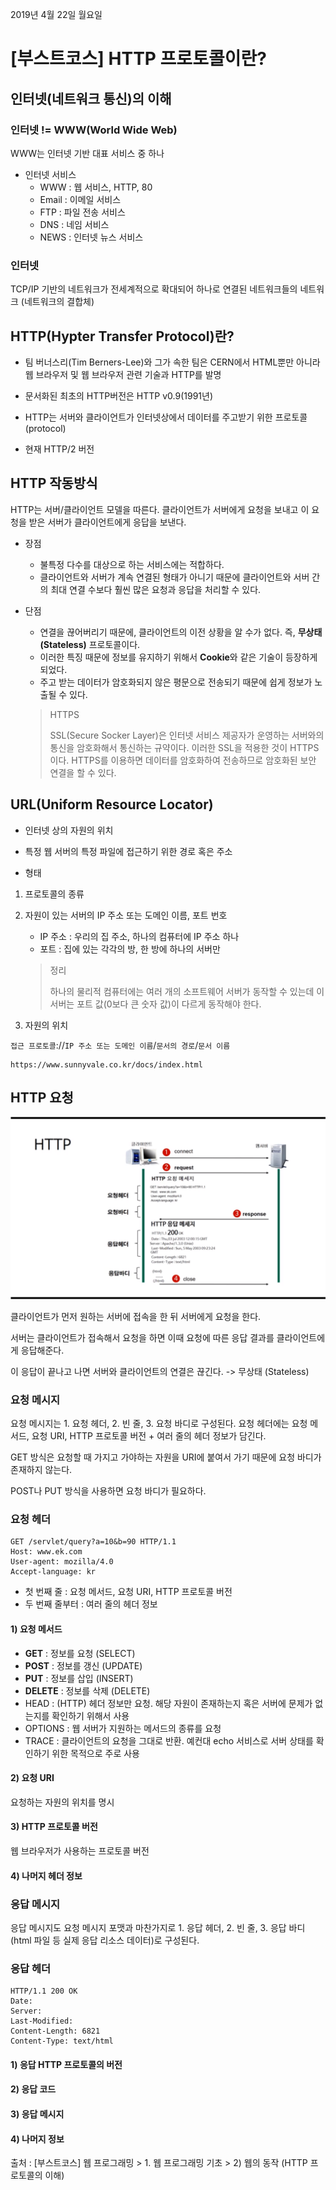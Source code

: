 2019년 4월 22일 월요일

# [부스트코스] HTTP 프로토콜이란?

## 인터넷(네트워크 통신)의 이해

### 인터넷 != WWW(World Wide Web)

WWW는 인터넷 기반 대표 서비스 중 하나

- 인터넷 서비스
  - WWW : 웹 서비스, HTTP, 80
  - Email : 이메일 서비스
  - FTP : 파일 전송 서비스
  - DNS : 네임 서비스 
  - NEWS : 인터넷 뉴스 서비스

### 인터넷

TCP/IP 기반의 네트워크가 전세계적으로 확대되어 하나로 연결된 네트워크들의 네트워크 (네트워크의 결합체)


## HTTP(Hypter Transfer Protocol)란?

- 팀 버너스리(Tim Berners-Lee)와 그가 속한 팀은 CERN에서 HTML뿐만 아니라 웹 브라우저 및 웹 브라우저 관련 기술과 HTTP를 발명

- 문서화된 최초의 HTTP버전은 HTTP v0.9(1991년)

- HTTP는 서버와 클라이언트가 인터넷상에서 데이터를 주고받기 위한 프로토콜(protocol)

- 현재 HTTP/2 버전
 

## HTTP 작동방식

HTTP는 서버/클라이언트 모델을 따른다. 클라이언트가 서버에게 요청을 보내고 이 요청을 받은 서버가 클라이언트에게 응답을 보낸다.

- 장점
  - 불특정 다수를 대상으로 하는 서비스에는 적합하다.
  - 클라이언트와 서버가 계속 연결된 형태가 아니기 때문에 클라이언트와 서버 간의 최대 연결 수보다 훨씬 많은 요청과 응답을 처리할 수 있다.

- 단점
  - 연결을 끊어버리기 때문에, 클라이언트의 이전 상황을 알 수가 없다. 즉, **무상태(Stateless)** 프로토콜이다.
  - 이러한 특징 때문에 정보를 유지하기 위해서 **Cookie**와 같은 기술이 등장하게 되었다.
  - 주고 받는 데이터가 암호화되지 않은 평문으로 전송되기 때문에 쉽게 정보가 노출될 수 있다.
  > HTTPS
  >
  > SSL(Secure Socker Layer)은 인터넷 서비스 제공자가 운영하는 서버와의 통신을 암호화해서 통신하는 규약이다. 이러한 SSL을 적용한 것이 HTTPS이다. HTTPS를 이용하면 데이터를 암호화하여 전송하므로 암호화된 보안 연결을 할 수 있다.

## URL(Uniform Resource Locator)

- 인터넷 상의 자원의 위치

- 특정 웹 서버의 특정 파일에 접근하기 위한 경로 혹은 주소

- 형태
1. 프로토콜의 종류

2. 자원이 있는 서버의 IP 주소 또는 도메인 이름, 포트 번호

    - IP 주소 : 우리의 집 주소, 하나의 컴퓨터에 IP 주소 하나
    - 포트 : 집에 있는 각각의 방, 한 방에 하나의 서버만 

    > 정리
    >
    > 하나의 물리적 컴퓨터에는 여러 개의 소프트웨어 서버가 동작할 수 있는데 이 서버는 포트 값(0보다 큰 숫자 값)이 다르게 동작해야 한다.

3. 자원의 위치

`접근 프로토콜`://`IP 주소 또는 도메인 이름`/`문서의 경로`/`문서 이름`

```
https://www.sunnyvale.co.kr/docs/index.html
```

## HTTP 요청

![HTTP 요청](./http-protocol.PNG)

클라이언트가 먼저 원하는 서버에 접속을 한 뒤 서버에게 요청을 한다.

서버는 클라이언트가 접속해서 요청을 하면 이때 요청에 따른 응답 결과를 클라이언트에게 응답해준다.

이 응답이 끝나고 나면 서버와 클라이언트의 연결은 끊긴다. -> 무상태 (Stateless)

### 요청 메시지

요청 메시지는 1. 요청 헤더, 2. 빈 줄, 3. 요청 바디로 구성된다. 요청 헤더에는 요청 메서드, 요청 URI, HTTP 프로토콜 버전 + 여러 줄의 헤더 정보가 담긴다.

GET 방식은 요청할 때 가지고 가야하는 자원을 URI에 붙여서 가기 때문에 요청 바디가 존재하지 않는다.

POST나 PUT 방식을 사용하면 요청 바디가 필요하다.

### 요청 헤더
```http
GET /servlet/query?a=10&b=90 HTTP/1.1
Host: www.ek.com
User-agent: mozilla/4.0
Accept-language: kr
```

- 첫 번째 줄 : 요청 메서드, 요청 URI, HTTP 프로토콜 버전
- 두 번째 줄부터 : 여러 줄의 헤더 정보

#### 1) 요청 메서드
- **GET** : 정보를 요청 (SELECT)
- **POST** : 정보를 갱신 (UPDATE)
- **PUT** : 정보를 삽입 (INSERT)
- **DELETE** : 정보를 삭제 (DELETE)
- HEAD : (HTTP) 헤더 정보만 요청. 해당 자원이 존재하는지 혹은 서버에 문제가 없는지를 확인하기 위해서 사용
- OPTIONS : 웹 서버가 지원하는 메서드의 종류를 요청
- TRACE : 클라이언트의 요청을 그대로 반환. 예컨대 echo 서비스로 서버 상태를 확인하기 위한 목적으로 주로 사용

#### 2) 요청 URI
요청하는 자원의 위치를 명시

#### 3) HTTP 프로토콜 버전
웹 브라우저가 사용하는 프로토콜 버전

#### 4) 나머지 헤더 정보


### 응답 메시지

응답 메시지도 요청 메시지 포맷과 마찬가지로 1. 응답 헤더, 2. 빈 줄, 3. 응답 바디(html 파일 등 실제 응답 리소스 데이터)로 구성된다.

### 응답 헤더

```http
HTTP/1.1 200 OK
Date:
Server:
Last-Modified:
Content-Length: 6821
Content-Type: text/html
```

#### 1) 응답 HTTP 프로토콜의 버전

#### 2) 응답 코드

#### 3) 응답 메시지

#### 4) 나머지 정보


출처 : [부스트코스] 웹 프로그래밍 > 1. 웹 프로그래밍 기초 > 2) 웹의 동작 (HTTP 프로토콜의 이해)
